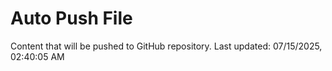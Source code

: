 # Auto Push File

Content that will be pushed to GitHub repository.
Last updated: 07/15/2025, 02:40:05 AM